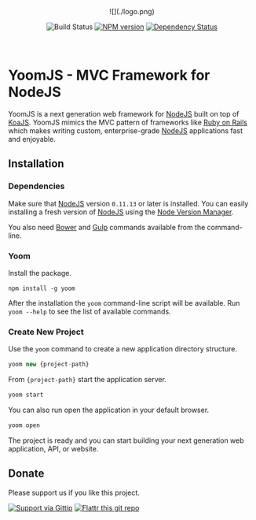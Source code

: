 <div style="text-align: center; padding-bottom: 20px">
![](./logo.png)

![Build Status](https://travis-ci.org/xpepermint/yoomjs.svg?branch=master)
[![NPM version](https://badge.fury.io/js/yoom.svg)](http://badge.fury.io/js/yoom)
[![Dependency Status](https://gemnasium.com/xpepermint/yoomjs.svg)](https://gemnasium.com/xpepermint/yoomjs)
</div>


# YoomJS - MVC Framework for NodeJS

YoomJS is a next generation web framework for [NodeJS](http://nodejs.org/) built on top of [KoaJS](http://koajs.com/). YoomJS mimics the MVC pattern of frameworks like [Ruby on Rails](http://rubyonrails.org/) which makes writing custom, enterprise-grade [NodeJS](http://nodejs.org/) applications fast and enjoyable.

## Installation

### Dependencies

Make sure that [NodeJS](http://nodejs.org/) version `0.11.13` or later is installed. You can easily installing a fresh version of [NodeJS](http://nodejs.org/) using the [Node Version Manager](https://github.com/creationix/nvm).

You also need [Bower](http://www.bowserjs.org/) and [Gulp](http://gulpjs.com/) commands available from the command-line.

### Yoom

Install the package.

```
npm install -g yoom
```

After the installation the `yoom` command-line script will be available. Run `yoom --help` to see the list of available commands.

### Create New Project

Use the `yoom` command to create a new application directory structure.

``` javascript
yoom new {project-path}
```

From `{project-path}` start the application server.

``` javascript
yoom start
```

You can also run open the application in your default browser.

``` javascript
yoom open
```

The project is ready and you can start building your next generation web application, API, or website.

## Donate

Please support us if you like this project.

[![Support via Gittip](https://rawgithub.com/twolfson/gittip-badge/0.2.0/dist/gittip.png)](https://www.gittip.com/xpepermint/)
[![Flattr this git repo](https://flattr.com/_img/icons/flattr_logo_16.png)](https://flattr.com/submit/auto?user_id=Xpepermint&url=https://github.com/xpepermint/yoomjs&title=YoomJS&tags=github&category=software)


<!--

## TO-DO / NOTES

* Run Multiple HTTP instances: http://koajs.com/#app-listen-
* Node cluster
* Cookies & session: http://koajs.com/#app-keys-
* Logging: http://koajs.com/#error-handling (winston)
* HowTo KoaJS: https://github.com/koajs/examples, https://github.com/koajs/workshop
* Nginx as proxy
* doc: https://readthedocs.org/
* deployment: https://www.npmjs.org/package/forever
* deploy to heroku
* video doc like https://github.com/floatdrop/gulp-watch
* every task returns stream
* funding https://pledgie.com/

## Features
* on top of express
* middlewares
* MVC
* models
* controllers
* routes
* multiple connectors
* settings
* mongodb with mongoose
* per-model database connection support
* command-line generators
* customize boot
* extend gulp task
* gulp: gulp {task}
* npm: npm install {package} --save
* bower: bower install {package} --save
* livereload: https://chrome.google.com/webstore/detail/livereload/jnihajbhpnppcggbcgedagnkighmdlei
* streams, gulp
* default assets coffee, less, lesshat
* extendable assets pipeline
-->
